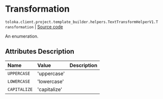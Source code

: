 # Transformation
`toloka.client.project.template_builder.helpers.TextTransformHelperV1.Transformation` | [Source code](https://github.com/Toloka/toloka-kit/blob/v1.0.1/src/client/project/template_builder/helpers.py#L238)

An enumeration.

## Attributes Description

| Name | Value | Description |
| :------| :-----------| :----------| 
`UPPERCASE`|'uppercase'|<p></p>
`LOWERCASE`|'lowercase'|<p></p>
`CAPITALIZE`|'capitalize'|<p></p>
